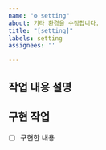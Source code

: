 ```yaml
---
name: "⚙️ setting"
about: 기타 환경을 수정합니다.
title: "[setting]"
labels: setting
assignees: ''

---
```


## 작업 내용 설명


## 구현 작업
- [ ] 구현한 내용

